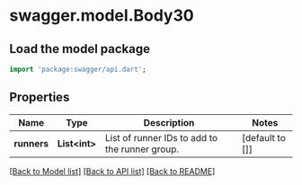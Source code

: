 # swagger.model.Body30

## Load the model package
```dart
import 'package:swagger/api.dart';
```

## Properties
Name | Type | Description | Notes
------------ | ------------- | ------------- | -------------
**runners** | **List&lt;int&gt;** | List of runner IDs to add to the runner group. | [default to []]

[[Back to Model list]](../README.md#documentation-for-models) [[Back to API list]](../README.md#documentation-for-api-endpoints) [[Back to README]](../README.md)

